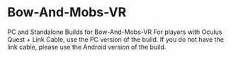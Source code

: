 # Bow-And-Mobs-VR
PC and Standalone Builds for Bow-And-Mobs-VR
For players with Oculus Quest + Link Cable, use the PC version of the build. If you do not have the link cable, please use the Android version of the build.
